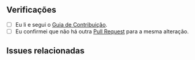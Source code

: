 ## Verificações

* [ ] Eu li e segui o [Guia de Contribuição](CONTRIBUTING.md).
* [ ] Eu confirmei que não há outra [Pull Request](../pulls) para a mesma alteração.

## Issues relacionadas
<!--
Informe as issues que são relacionadas a esta Pull Request.

Ex.: Relacionada a #123

Considere abrir uma issue relacionada à alteração ou conversar com alguém para que seja aberta e assim termos mapeadas as alterações.

Caso esta Pull Request resolva uma issue existente, vincule-as com uma palavra-chave para que ao ser mergeada, a issue seja fechada.

Ex.: Resolve #123

Mais detalhes:
https://help.github.com/pt/github/managing-your-work-on-github/linking-a-pull-request-to-an-issue#linking-a-pull-request-to-an-issue-using-a-keyword
-->
